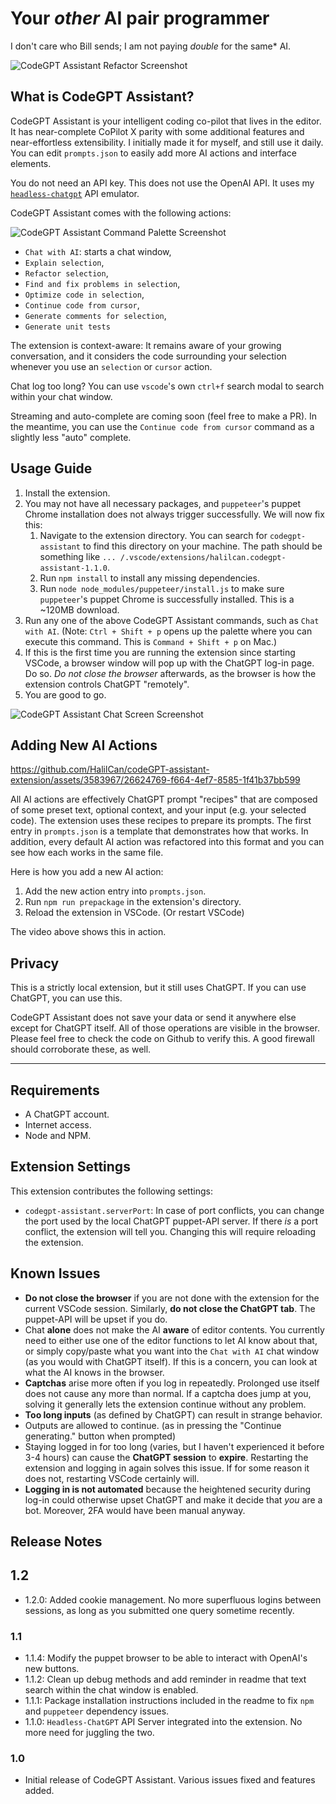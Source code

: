 # Your *other* AI pair programmer

I don't care who Bill sends; I am not paying *double* for the same* AI.

![CodeGPT Assistant Refactor Screenshot](https://github.com/HalilCan/codeGPT-assistant-extension/blob/main/media/screenshots/refactor.png?raw=true)

## What is CodeGPT Assistant?

CodeGPT Assistant is your intelligent coding co-pilot that lives in the editor. It has near-complete CoPilot X parity with some additional features and near-effortless extensibility. I initially made it for myself, and still use it daily. You can edit `prompts.json` to easily add more AI actions and interface elements.

You do not need an API key. This does not use the OpenAI API. It uses my [`headless-chatgpt`](https://github.com/HalilCan/headless-chatgpt) API emulator.

CodeGPT Assistant comes with the following actions:

![CodeGPT Assistant Command Palette Screenshot](https://github.com/HalilCan/codeGPT-assistant-extension/blob/main/media/screenshots/command-palette.png?raw=true)

* `Chat with AI`: starts a chat window,
* `Explain selection`,
* `Refactor selection`,
* `Find and fix problems in selection`,
* `Optimize code in selection`,
* `Continue code from cursor`,
* `Generate comments for selection`,
* `Generate unit tests`

The extension is context-aware: It remains aware of your growing conversation, and it considers the code surrounding your selection whenever you use an `selection` or `cursor` action.

Chat log too long? You can use `vscode`'s own `ctrl+f` search modal to search within your chat window.

Streaming and auto-complete are coming soon (feel free to make a PR). In the meantime, you can use the `Continue code from cursor` command as a slightly less "auto" complete.

## Usage Guide

1. Install the extension.
2. You may not have all necessary packages, and `puppeteer`'s puppet Chrome installation does not always trigger successfully. We will now fix this: 
    1. Navigate to the extension directory. You can search for `codegpt-assistant` to find this directory on your machine. The path should be something like `... /.vscode/extensions/halilcan.codegpt-assistant-1.1.0`.
    2. Run `npm install` to install any missing dependencies.
    3. Run `node node_modules/puppeteer/install.js` to make sure `puppeteer`'s puppet Chrome is successfully installed. This is a ~120MB download.
3. Run any one of the above CodeGPT Assistant commands, such as `Chat with AI`. (Note: `Ctrl + Shift + p` opens up the palette where you can execute this command. This is `Command + Shift + p` on Mac.)
4. If this is the first time you are running the extension since starting VSCode, a browser window will pop up with the ChatGPT log-in page. Do so. *Do not close the browser* afterwards, as the browser is how the extension controls ChatGPT "remotely".
5. You are good to go.

![CodeGPT Assistant Chat Screen Screenshot](https://github.com/HalilCan/codeGPT-assistant-extension/blob/main/media/screenshots/chat-screen.png?raw=true)

## Adding New AI Actions

https://github.com/HalilCan/codeGPT-assistant-extension/assets/3583967/26624769-f664-4ef7-8585-1f41b37bb599

All AI actions are effectively ChatGPT prompt "recipes" that are composed of some preset text, optional context, and your input (e.g. your selected code). The extension uses these recipes to prepare its prompts. The first entry in `prompts.json` is a template that demonstrates how that works. In addition, every default AI action was refactored into this format and you can see how each works in the same file.

Here is how you add a new AI action:

1. Add the new action entry into `prompts.json`.
2. Run `npm run prepackage` in the extension's directory. 
3. Reload the extension in VSCode. (Or restart VSCode)

The video above shows this in action.

## Privacy

This is a strictly local extension, but it still uses ChatGPT. If you can use ChatGPT, you can use this.

CodeGPT Assistant does not save your data or send it anywhere else except for ChatGPT itself. All of those operations are visible in the browser. Please feel free to check the code on Github to verify this. A good firewall should corroborate these, as well.

---

## Requirements

* A ChatGPT account.
* Internet access.
* Node and NPM.

## Extension Settings

This extension contributes the following settings:

* `codegpt-assistant.serverPort`: In case of port conflicts, you can change the port used by the local ChatGPT puppet-API server. If there *is* a port conflict, the extension will tell you. Changing this will require reloading the extension.

## Known Issues

* **Do not close the browser** if you are not done with the extension for the current VSCode session. Similarly, **do not close the ChatGPT tab**. The puppet-API will be upset if you do.
* Chat **alone** does not make the AI **aware** of editor contents. You currently need to either use one of the editor functions to let AI know about that, or simply copy/paste what you want into the `Chat with AI` chat window (as you would with ChatGPT itself). If this is a concern, you can look at what the AI knows in the browser.
* **Captchas** arise more often if you log in repeatedly. Prolonged use itself does not cause any more than normal. If a captcha does jump at you, solving it generally lets the extension continue without any problem.
* **Too long inputs** (as defined by ChatGPT) can result in strange behavior.
* Outputs are allowed to continue. (as in pressing the "Continue generating." button when prompted)
* Staying logged in for too long (varies, but I haven't experienced it before 3-4 hours) can cause the **ChatGPT session** to **expire**. Restarting the extension and logging in again solves this issue. If for some reason it does not, restarting VSCode certainly will.
* **Logging in is not automated** because the heightened security during log-in could otherwise upset ChatGPT and make it decide that *you* are a bot. Moreover, 2FA would have been manual anyway.

## Release Notes

## 1.2
- 1.2.0: Added cookie management. No more superfluous logins between sessions, as long as you submitted one query sometime recently.

### 1.1

- 1.1.4: Modify the puppet browser to be able to interact with OpenAI's new buttons. 
- 1.1.2: Clean up debug methods and add reminder in readme that text search within the chat window is enabled. 
- 1.1.1: Package installation instructions included in the readme to fix `npm` and `puppeteer` dependency issues.  
- 1.1.0: `Headless-ChatGPT` API Server integrated into the extension. No more need for juggling the two.

### 1.0

* Initial release of CodeGPT Assistant. Various issues fixed and features added.

